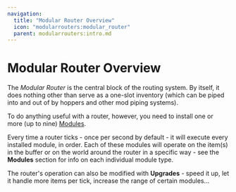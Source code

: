 ```yaml
---
navigation:
  title: "Modular Router Overview"
  icon: "modularrouters:modular_router"
  parent: modularrouters:intro.md
---
```


# Modular Router Overview

The *Modular Router* is the central block of the routing system.  By itself, it does nothing other than serve as a one-slot inventory (which can be piped into and out of by hoppers and other mod piping systems).

To do anything useful with a router, however, you need to install one or more (up to nine) [Modules](./modules.md).

Every time a router ticks - once per second by default - it will execute every installed module, in order.  Each of these modules will operate on the item(s) in the buffer or on the world around the router in a specific way - see the **Modules** section for info on each individual module type.

The router's operation can also be modified with **Upgrades** - speed it up, let it handle more items per tick, increase the range of certain modules...

